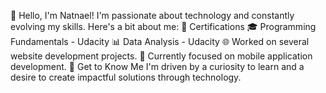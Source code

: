 👋 Hello, I'm Natnael!
I'm passionate about technology and constantly evolving my skills. Here's a bit about me:
🏅 Certifications
🎓 Programming Fundamentals - Udacity
📊 Data Analysis - Udacity
🌐 Worked on several website development projects.
📱 Currently focused on mobile application development.
🌟 Get to Know Me
I'm driven by a curiosity to learn and a desire to create impactful solutions through technology.



